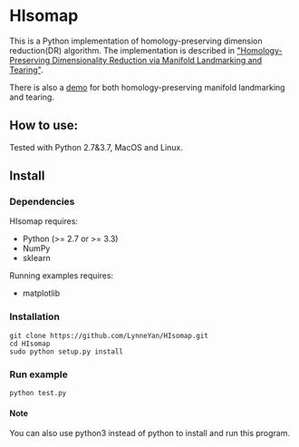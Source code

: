 # HIsomap

This is a Python implementation of homology-preserving dimension reduction(DR) algorithm. The implementation is described in ["Homology-Preserving Dimensionality Reduction via Manifold Landmarking and Tearing"](https://arxiv.org/pdf/1806.08460.pdf).

There is also a [demo](https://github.com/LynneYan/HomologyDR_Tearing) for both homology-preserving manifold landmarking and tearing.

## How to use:

Tested with Python 2.7&3.7, MacOS and Linux.

## Install

### Dependencies

HIsomap requires:

  - Python (>= 2.7 or >= 3.3)
  - NumPy
  - sklearn

Running examples requires:

  - matplotlib


### Installation

```
git clone https://github.com/LynneYan/HIsomap.git
cd HIsomap
sudo python setup.py install
```

### Run example
```
python test.py
```

#### Note

You can also use python3 instead of python to install and run this program.

